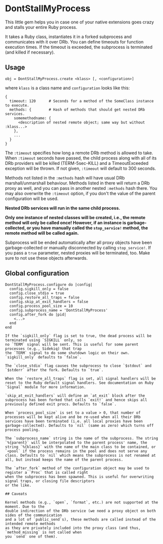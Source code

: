 # DontStallMyProcess

This little gem helps you in case one of your native extensions goes crazy and stalls
your entire Ruby process.

It takes a Ruby class, instantiates it in a forked subprocess and communicates with
it over DRb. You can define timeouts for function execution times. If the timeout is
exceeded, the subprocess is terminated (and killed if necessary).

## Usage

```
obj = DontStallMyProcess.create <klass> [, <configuration>]
```

where `klass` is a class name and `configuration` looks like this:

```
{
  timeout: 120      # Seconds for a method of the SomeClass instance to execute.
  methods: {        # Hash of methods that should get nested DRb services.
    somemethodname: {
      <description of nested remote object; same way but without :klass...>
    },
    ...
  }
}
```

The `:timeout` specifies how long a remote DRb method is allowed to take. When `:timeout`
seconds have passed, the child process along with all of its DRb providers will be
killed (TERM-5sec-KILL) and a TimeoutExceeded exception will be thrown. If not given, `:timeout`
will default to 300 seconds.

Methods not listed in the `:methods` hash will have usual DRb marshall/unmarshall
behaviour. Methods listed in there will return a DRb proxy as well, and you can pass in
another nested `:methods` hash there. You may also overwrite the `:timeout` option, if you don't
the value of the parent configuration will be used.

<strong>Nested DRb services will run in the same child process.</strong>

<strong>Only one instance of nested classes will be created, i.e., the remote method will only be called once! However, if an instance is garbage-collected, or you have manually called the `stop_service!` method, the remote method will be called again.</strong>

Subprocess will be ended automatically after all proxy objects have been garbage-collected or manually disconnected by calling `stop_service!`. If you pass a `true` parameter, nested proxies will be terminated, too. Make sure to not use these objects afterwards.

## Global configuration

```
DontStallMyProcess.configure do |config|
  config.sigkill_only = false
  config.close_stdio = true
  config.restore_all_traps = false
  config.skip_at_exit_handlers = false
  config.process_pool_size = 10
  config.subprocess_name = 'DontStallMyProcess'
  config.after_fork do |pid|
    <...>
  end
end

If the `sigkill_only` flag is set to true, the dead process will be terminated using `SIGKILL` only, so
no `TERM` signal will be sent. This is useful for some parent processes (e.g., Sidekiq) that trap
the `TERM` signal to do some shutdown logic on their own. `sigkill_only` defaults to `false`.

The `close_stdio` flag causes the subprocess to close `$stdout` and `$stderr` after the fork. Defaults to `true`.

When the `restore_all_traps` flag is set, all signal handlers will be reset to the Ruby default signal handlers. See documentation on Ruby `Signal` module for more information.

`skip_at_exit_handlers` will define an `at_exit` block after the subprocess has been forked that calls `exit!` and hence skips all previously defined exit procs. Defaults to `false`.

When `process_pool_size` is set to a value > 0, that number of processes will be kept alive and be re-used when all their DRb services have been terminated (i.e. all local proxies have been garbage-collected). Defaults to `nil` (same as zero) which turns off process pooling.

The `subprocess_name` string is the name of the subprocess. The string `%{parent}` will be interpolated to the parent process' name, the string `%{klass}` with the name of the main class to be contained, or `<pool` if the process remains in the pool and does not serve any class. Defaults to `nil` which means the subprocess is not renamed at all, but instead keeps the name of the parent process.

The `after_fork` method of the configuration object may be used to register a `Proc` that is called right
when the subprocess has been spawned. This is useful for overwriting signal traps, or closing file descriptors
or the like.

## Caveats

Kernel methods (e.g., `open`, `format`, etc.) are not supported at the moment. Due to the
double indirection of the DRb service (we need a proxy object on both sides of the communication
and a lot of `public_send`s), these methods are called instead of the intended remote methods
as they are privately included into the proxy class (and thus, `method_missing` is not called when
you `send` one of them).
